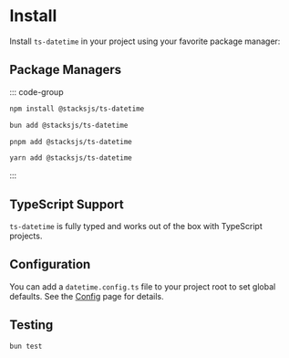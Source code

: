 # Install

Install `ts-datetime` in your project using your favorite package manager:

## Package Managers

::: code-group

```sh [npm]
npm install @stacksjs/ts-datetime
```

```sh [bun]
bun add @stacksjs/ts-datetime
```

```sh [pnpm]
pnpm add @stacksjs/ts-datetime
```

```sh [yarn]
yarn add @stacksjs/ts-datetime
```

:::

## TypeScript Support

`ts-datetime` is fully typed and works out of the box with TypeScript projects.

## Configuration

You can add a `datetime.config.ts` file to your project root to set global defaults. See the [Config](./config.md) page for details.

## Testing

```sh
bun test
```
